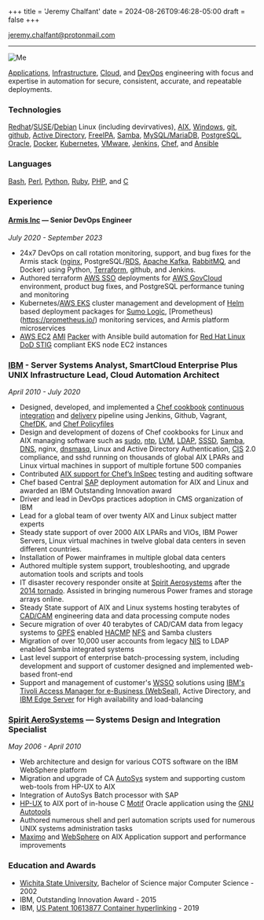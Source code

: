 +++
title = 'Jeremy Chalfant'
date = 2024-08-26T09:46:28-05:00
draft = false
+++

[jeremy.chalfant@protonmail.com](mailto:jeremy.chalfant@protonmail.com)

---------------------------

![Me](/images/me.png#floatright)

[Applications](https://en.wikipedia.org/wiki/Application_software), [Infrastructure](http://www.stat.yale.edu/~mjk56/doc/ComputingInfrastructure.html), [Cloud](https://en.wikipedia.org/wiki/Cloud_computing), and [DevOps](https://www.ibm.com/topics/devops) engineering with focus and expertise in automation for secure, consistent, accurate, and repeatable deployments.

### Technologies

[Redhat](https://redhat.com)/[SUSE](https://suse.com)/[Debian](https://debian.org) Linux (including devirvatives), [AIX](https://www.ibm.com/products/aix), [Windows](https://www.microsoft.com/en-us/windows?r=1), [git](https://git-scm.com/), [github](https://github.com), [Active Directory](https://en.wikipedia.org/wiki/Active_Directory), [FreeIPA](https://www.freeipa.org/), [Samba](https://samba.org), [MySQL/MariaDB](https://mariadb.org/), [PostgreSQL](https://postgresql.org), [Oracle](https://oracle.com), [Docker](https://docker.io), [Kubernetes](https://kubernetes.io), [VMware](https://vmware.com), [Jenkins](https://jenkins.io), [Chef](https://chef.io), and [Ansible](https://ansible.com)

### Languages

[Bash](https://www.gnu.org/software/bash/), [Perl](https://perl.org), [Python](https://python.org), [Ruby](https://www.ruby-lang.org/), [PHP](https://php.net), and [C](https://en.wikipedia.org/wiki/C_(programming_language))

### Experience

#### [Armis Inc](https://armis.com) — Senior DevOps Engineer

*July 2020 - September 2023*

* 24x7 DevOps on call rotation monitoring, support, and bug fixes for the Armis stack ([nginx](https://nginx.org), PostgreSQL/[RDS](https://aws.amazon.com/rds/), [Apache Kafka](https://kafka.apache.org/), [RabbitMQ](https://www.rabbitmq.com/), and Docker) using Python, [Terraform](https://terraform.io), github, and Jenkins.
* Authored terraform [AWS SSO](https://aws.amazon.com/iam/identity-center/) deployments for [AWS GovCloud](https://aws.amazon.com/govcloud-us/) environment, product bug fixes, and PostgreSQL performance tuning and monitoring
* Kubernetes/[AWS EKS](https://aws.amazon.com/eks/) cluster management and development of [Helm](https://helm.sh/) based deployment packages for [Sumo Logic](https://www.sumologic.com/), [Prometheus)(https://prometheus.io/) monitoring services, and Armis platform microservices
* [AWS EC2](https://aws.amazon.com/ec2/) [AMI](https://docs.aws.amazon.com/AWSEC2/latest/UserGuide/AMIs.html) [Packer](https://www.packer.io/) with Ansible build automation for [Red Hat Linux DoD STIG](https://www.stigviewer.com/stig/red_hat_enterprise_linux_8/) compliant EKS node EC2 instances

### [IBM](https://ibm.com) - Server Systems Analyst, SmartCloud Enterprise Plus UNIX Infrastructure Lead, Cloud Automation Architect

*April 2010 - July 2020*

* Designed, developed, and implemented a [Chef cookbook](https://docs.chef.io/cookbooks/) [continuous integration](https://en.wikipedia.org/wiki/Continuous_integration) and [delivery](https://en.wikipedia.org/wiki/Continuous_integration#Continuous_delivery_and_continuous_deployment) pipeline using Jenkins, Github, Vagrant, [ChefDK](https://docs.chef.io/workstation/), and [Chef Policyfiles](https://docs.chef.io/policyfile/)
* Design and development of dozens of Chef cookbooks for Linux and AIX managing software such as [sudo](https://www.sudo.ws/), [ntp](https://en.wikipedia.org/wiki/Network_Time_Protocol), [LVM](https://en.wikipedia.org/wiki/Logical_Volume_Manager_(Linux)), [LDAP](https://en.wikipedia.org/wiki/Lightweight_Directory_Access_Protocol), [SSSD](https://sssd.io/), [Samba](https://www.samba.org/), [DNS](https://en.wikipedia.org/wiki/Domain_Name_System), nginx, [dnsmasq](https://thekelleys.org.uk/dnsmasq/doc.html), Linux and Active Directory Authentication, [CIS](https://www.cisecurity.org/) 2.0 compliance, and sshd running on thousands of global AIX LPARs and Linux virtual machines in support of multiple fortune 500 companies
* Contributed [AIX support for Chef’s InSpec](https://www.chef.io/blog/chef-compliance-0-10-4-release) testing and auditing software
* Chef based Central [SAP](https://www.sap.com/index.html) deployment automation for AIX and Linux and awarded an IBM Outstanding Innovation award
* Driver and lead in DevOps practices adoption in CMS organization of IBM
* Lead for a global team of over twenty AIX and Linux subject matter experts
* Steady state support of over 2000 AIX LPARs and VIOs, IBM Power Servers, Linux virtual machines in twelve global data centers in seven different countries.
* Installation of Power mainframes in multiple global data centers
* Authored multiple system support, troubleshooting, and upgrade automation tools and scripts and tools
* IT disaster recovery responder onsite at [Spirit Aerosystems](https://spiritaero.com) after the [2014 tornado](https://www.kansas.com/news/business/aviation/article1090370.html).  Assisted in bringing numerous Power frames and storage arrays online.
* Steady State support of AIX and Linux systems hosting terabytes of [CAD/CAM](https://en.wikipedia.org/wiki/CAD/CAM) engineering data and data processing compute nodes
* Secure migration of over 40 terabytes of CAD/CAM data from legacy systems to [GPFS](https://en.wikipedia.org/wiki/GPFS) enabled [HACMP](https://en.wikipedia.org/wiki/IBM_High_Availability_Cluster_Multiprocessing) [NFS](https://en.wikipedia.org/wiki/Network_File_System) and Samba clusters
* Migration of over 10,000 user accounts from legacy [NIS](https://en.wikipedia.org/wiki/Network_Information_Service) to LDAP enabled Samba integrated systems
* Last level support of enterprise batch-processing system, including development and support of customer designed and implemented web-based front-end
* Support and management of customer's [WSSO](https://en.wikipedia.org/wiki/Single_sign-on) solutions using [IBM's Tivoli Access Manager for e-Business (WebSeal)](https://www.ibm.com/docs/en/samfm/8.0.1?topic=web-webseal-overview), Active Directory, and [IBM Edge Server](https://www.ibm.com/docs/en/cloud-private/3.2.0?topic=edge-computing-servers) for High availability and load-balancing

### [Spirit AeroSystems](https://spiritaero.com) — Systems Design and Integration Specialist

*May 2006 - April 2010*

* Web architecture and design for various COTS software on the IBM WebSphere platform
* Migration and upgrade of CA [AutoSys](https://www.broadcom.com/products/software/automation/autosys) system and supporting custom web-tools from HP-UX to AIX
* Integration of AutoSys Batch processor with SAP
* [HP-UX](https://en.wikipedia.org/wiki/HP-UX) to AIX port of in-house C [Motif](https://en.wikipedia.org/wiki/Motif_(software)) Oracle application using the [GNU Autotools](https://www.gnu.org/software/automake/manual/html_node/Autotools-Introduction.html)
* Authored numerous shell and perl automation scripts used for numerous UNIX systems administration tasks
* [Maximo](https://www.ibm.com/products/maximo) and [WebSphere](https://www.ibm.com/products/websphere-application-server) on AIX Application support and performance improvements

### Education and Awards

* [Wichita State University](https://wichita.edu), Bachelor of Science major Computer Science - 2002
* IBM, Outstanding Innovation Award - 2015
* IBM, [US Patent 10613877 Container hyperlinking](https://assignment.uspto.gov/patent/index.html#/patent/search/resultAssignment?searchInput=10613877&id=45328-887) - 2019

